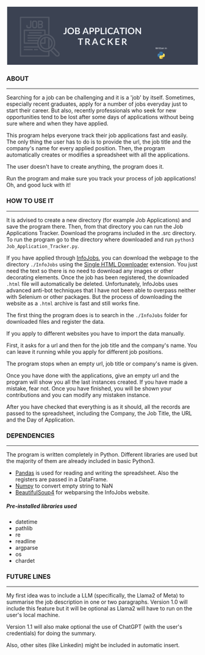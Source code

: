 <p align="center">
  <img src="./Images/Job Application Tracker logo.png" />
</p>

### ABOUT
---

Searching for a job can be challenging and it is a 'job' by itself. Sometimes, especially recent graduates, apply for a number of jobs everyday just to start their career. But also, recently professionals who seek for new opportunities tend to be lost after some days of applications without being sure where and when they have applied. 

This program helps everyone track their job applications fast and easily. The only thing the user has to do is to provide the url, the job title and the company's name for every applied position. Then, the program automatically creates or modifies a spreadsheet with all the applications.

The user doesn't have to create anything, the program does it. 

Run the program and make sure you track your process of job applications! Oh, and good luck with it!

### HOW TO USE IT
---
It is advised to create a new directory (for example Job Applications) and save the program there. Then, from that directory you can run the Job Applications Tracker. Download the programs included in the .src directory. To run the program go to the directory where downloaded and run `python3 Job_Application_Tracker.py`.

If you have applied through [InfoJobs](https://www.infojobs.net/), you can download the webpage to the directory `./InfoJobs` using the [Single HTML Downloader](https://www.tnksoft.com/soft/internet/singlehtml/) extension. You just need the text so there is no need to download any images or other decorating elements. Once the job has been registered, the downloaded `.html` file will automatically be deleted. Unfortunately, InfoJobs uses advanced anti-bot techniques that I have not been able to overpass neither with Selenium or other packages. But the process of downloading the website as a `.html` archive is fast and still works fine.

The first thing the program does is to search in the `./InfoJobs` folder for downloaded files and register the data. 

If you apply to different websites you have to import the data manually. 


First, it asks for a url and then for the job title and the company's name. You can leave it running while you apply for different job positions. 

The program stops when an empty url, job title or company's name is given. 

Once you have done with the applications, give an empty url and the program will show you all the last instances created. If you have made a mistake, fear not. Once you have finished, you will be shown your contributions and you can modify any mistaken instance.

After you have checked that everything is as it should, all the records are passed to the spreadsheet, including the Company, the Job Title, the URL and the Day of Application.

### DEPENDENCIES
---
The program is written completely in Python. Different libraries are used but the majority of them are already included in basic Python3. 

- [Pandas](https://pandas.pydata.org/) is used for reading and writing the spreadsheet. Also the registers are passed in a DataFrame. 
- [Numpy](https://numpy.org/) to convert empty string to NaN 
- [BeautifulSoup4](https://pypi.org/project/beautifulsoup4/) for webparsing the InfoJobs website.

##### Pre-installed libraries used
- datetime
- pathlib
- re
- readline
- argparse 
- os
- chardet

### FUTURE LINES
---
My first idea was to include a LLM (specifically, the Llama2 of Meta) to summarise the job description in one or two paragraphs. Version 1.0 will include this feature but it will be optional as Llama2 will have to run on the user's local machine. 

Version 1.1 will also make optional the use of ChatGPT (with the user's credentials) for doing the summary.

Also, other sites (like Linkedin) might be included in automatic insert.
